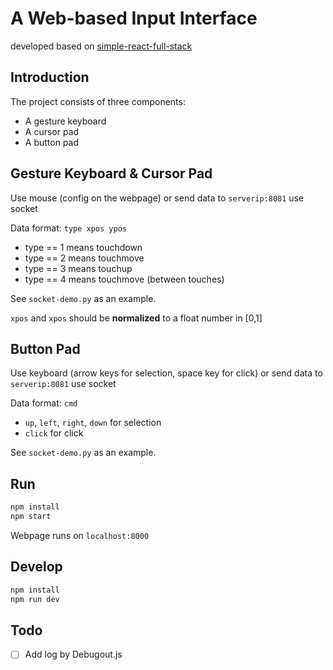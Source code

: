 # A Web-based Input Interface

developed based on [simple-react-full-stack](https://github.com/crsandeep/simple-react-full-stack)

## Introduction
The project consists of three components:
+ A gesture keyboard
+ A cursor pad
+ A button pad

## Gesture Keyboard & Cursor Pad
Use mouse (config on the webpage) or send data to `serverip:8081` use socket

Data format:
`type xpos ypos`
+ type == 1 means touchdown
+ type == 2 means touchmove
+ type == 3 means touchup
+ type == 4 means touchmove (between touches)

See `socket-demo.py` as an example.

`xpos` and `xpos` should be **normalized** to a float number in [0,1]
## Button Pad
Use keyboard (arrow keys for selection, space key for click) or send data to `serverip:8081` use socket

Data format:
`cmd`
+ `up`, `left`, `right`, `down` for selection
+ `click` for click

See `socket-demo.py` as an example.

## Run
```bash
npm install
npm start
```
Webpage runs on `localhost:8000`

## Develop
```bash
npm install
npm run dev
```

## Todo
- [ ] Add log by Debugout.js
